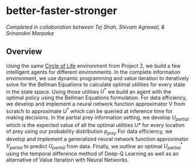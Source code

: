 # better-faster-stronger
*Completed in collaboration between Tej Shah, Shivam Agrawal, & Srinandini Marpaka*

## Overview
Using the same [Circle of Life](https://github.com/tejpshah/circle-of-life) environment from Project 2, we build a few intelligent agents for different environments. In the complete information environment, we use dynamic programming and value iteration to iteratively solve for the Bellman Equations to calculate optimal utilities for every state in the state space. Using those utilities $U^{*}$ we build an agent with the optimal policy using the Bellman Equations formulation. For data efficiency, we develop and implement a neural network function approximator V from scratch to approximate $U^{*}$ which can be queried at inference time for making decisions. In the partial prey information setting, we develop $U_{partial}$ which is the expected value of all the optimal utilities U* for every location of prey using our probability distribution $p_{prey}$ For data efficiency, we develop and implement a generalized neural network function approximator $V_{partial}$ to predict $U_{partial}$ from data. Finally, we outline an optimal $U^{*}_{partial}$ using the temporal difference method of Deep-Q Learning as well as an alternative of Value Iteration with Neural Networks. 